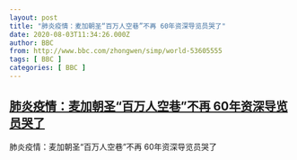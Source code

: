 ```yaml
---
layout: post
title: "肺炎疫情：麦加朝圣“百万人空巷”不再 60年资深导览员哭了"
date: 2020-08-03T11:34:26.000Z
author: BBC
from: http://www.bbc.com/zhongwen/simp/world-53605555
tags: [ BBC ]
categories: [ BBC ]
---
```

<!--1596454466000-->
[肺炎疫情：麦加朝圣“百万人空巷”不再 60年资深导览员哭了](http://www.bbc.com/zhongwen/simp/world-53605555)
------

<div>
肺炎疫情：麦加朝圣“百万人空巷”不再 60年资深导览员哭了
</div>

